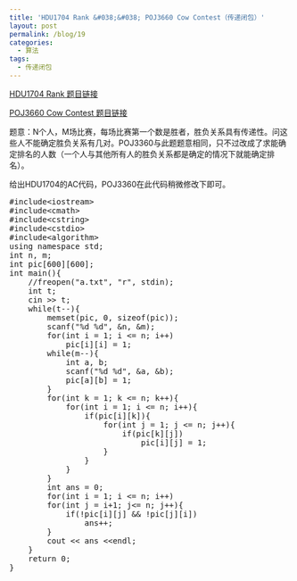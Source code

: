 ```yaml
---
title: 'HDU1704 Rank &#038;&#038; POJ3660 Cow Contest（传递闭包）'
layout: post
permalink: /blog/19
categories:
  - 算法
tags:
  - 传递闭包
---
```

<a href="http://acm.hdu.edu.cn/showproblem.php?pid=1704" target="_blank">HDU1704 Rank 题目链接</a>
  
<a href="http://poj.org/problem?id=3660" target="_blank">POJ3660 Cow Contest 题目链接</a>

题意：N个人，M场比赛，每场比赛第一个数是胜者，胜负关系具有传递性。问这些人不能确定胜负关系有几对。POJ3360与此题题意相同，只不过改成了求能确定排名的人数（一个人与其他所有人的胜负关系都是确定的情况下就能确定排名）。

给出HDU1704的AC代码，POJ3360在此代码稍微修改下即可。

<pre class="brush: cpp; title: ; notranslate" title="">#include&lt;iostream&gt;
#include&lt;cmath&gt;
#include&lt;cstring&gt;
#include&lt;cstdio&gt;
#include&lt;algorithm&gt;
using namespace std;
int n, m;
int pic[600][600];
int main(){
    //freopen("a.txt", "r", stdin);
    int t;
    cin &gt;&gt; t;
    while(t--){
        memset(pic, 0, sizeof(pic));
        scanf("%d %d", &n, &m);
        for(int i = 1; i &lt;= n; i++)
            pic[i][i] = 1;
        while(m--){
            int a, b;
            scanf("%d %d", &a, &b);
            pic[a][b] = 1;
        }
        for(int k = 1; k &lt;= n; k++){
            for(int i = 1; i &lt;= n; i++){
                if(pic[i][k]){
                    for(int j = 1; j &lt;= n; j++){
                        if(pic[k][j])
                            pic[i][j] = 1;
                    }
                }
            }
        }
        int ans = 0;
        for(int i = 1; i &lt;= n; i++)
        for(int j = i+1; j&lt;= n; j++){
            if(!pic[i][j] && !pic[j][i])
                ans++;
        }
        cout &lt;&lt; ans &lt;&lt;endl;
    }
    return 0;
}
</pre>